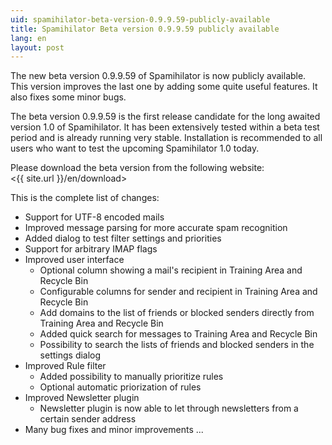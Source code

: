 ```yaml
---
uid: spamihilator-beta-version-0.9.9.59-publicly-available
title: Spamihilator Beta version 0.9.9.59 publicly available
lang: en
layout: post
---
```


The new beta version 0.9.9.59 of Spamihilator is now publicly available.
This version improves the last one by adding some quite useful features.
It also fixes some minor bugs.

The beta version 0.9.9.59 is the first release candidate for the long
awaited version 1.0 of Spamihilator. It has been extensively tested within a
beta test period and is already running very stable. Installation is recommended
to all users who want to test the upcoming Spamihilator 1.0 today.

Please download the beta version from the following website:  
<{{ site.url }}/en/download>

This is the complete list of changes:

* Support for UTF-8 encoded mails
* Improved message parsing for more accurate spam recognition
* Added dialog to test filter settings and priorities
* Support for arbitrary IMAP flags
* Improved user interface
  * Optional column showing a mail's recipient in Training Area and Recycle Bin
  * Configurable columns for sender and recipient in Training Area and Recycle Bin
  * Add domains to the list of friends or blocked senders directly from
    Training Area and Recycle Bin
  * Added quick search for messages to Training Area and Recycle Bin
  * Possibility to search the lists of friends and blocked senders in the settings dialog
* Improved Rule filter
  * Added possibility to manually prioritize rules
  * Optional automatic priorization of rules
* Improved Newsletter plugin
  * Newsletter plugin is now able to let through newsletters from a certain sender address
* Many bug fixes and minor improvements ...
